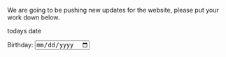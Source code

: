 We are going to be pushing new updates for the website, please put your work down below.


todays date
<div>
	<label>Birthday:</label>
	<input type="date" name="birthday">
</div>

